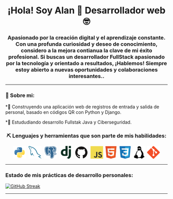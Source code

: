 <h1 align="center">¡Hola! Soy Alan 🚀 Desarrollador web 🤓</h1>
<h3 align="center">Apasionado por la creación digital y el aprendizaje constante. Con una profunda curiosidad y deseo de conocimiento, considero a la mejora contianua la clave de mi éxito profesional. Si buscas un desarrollador FullStack apasionado por la tecnología y orientado a resultados, ¡Hablemos! Siempre estoy abierto a nuevas oportunidades y colaboraciones interesantes..</h3>


---
### 👨 Sobre mi:
*🔭 Construyendo una aplicación web de registros de entrada y salida de personal, basado en códigos QR con Python y Django.

*🌱 Estududiando desarrollo Fullstak Java y Ciberseguridad. 




<div align="center"<br>
<h3>⛏ Lenguajes y herramientas que son parte de mis habilidades:</h3>
<div>
  <img src="https://github.com/devicons/devicon/blob/master/icons/python/python-original.svg" title="Python" alt="Python" width="40" heigth="40"/>&nbsp;
  <img src="https://github.com/devicons/devicon/blob/master/icons/mysql/mysql-original.svg" title="MySQL" alt="HTML" width="40" heigth="40"/>&nbsp;
  <img src="https://github.com/devicons/devicon/blob/master/icons/postgresql/postgresql-plain.svg" title="PostgresSQL" alt="HTML" width="40" heigth="40"/>&nbsp;
  <img src="https://github.com/devicons/devicon/blob/master/icons/django/django-plain.svg" title="Django" alt="HTML" width="40" heigth="40"/>&nbsp;
  <img src="https://github.com/devicons/devicon/blob/master/icons/github/github-original.svg" title="GitHub" alt="HTML" width="40" heigth="40"/>&nbsp;
  <img src="https://github.com/devicons/devicon/blob/master/icons/javascript/javascript-original.svg" title="JavaScript" alt="HTML" width="40" heigth="40"/>
  <img src="https://github.com/devicons/devicon/blob/master/icons/html5/html5-original.svg" title="HTML" alt="HTML" width="40" heigth="40"/>
  <img src="https://github.com/devicons/devicon/blob/master/icons/css3/css3-original.svg" title="CSS" alt="HTML" width="40" heigth="40"/>
  <img src="https://github.com/devicons/devicon/blob/master/icons/linux/linux-plain.svg" title="Linux" alt="HTML" width="40" heigth="40"/>
  <img src="https://github.com/devicons/devicon/blob/master/icons/git/git-original.svg" title="Git" alt="HTML" width="40" heigth="40"/>
</div>
</div>

---

### Estado de mis prácticas de desarrollo personales:

[![GitHub Streak](https://streak-stats.demolab.com?user=almubaDev&theme=tokyonight-duo)](https://git.io/streak-stats)

---
